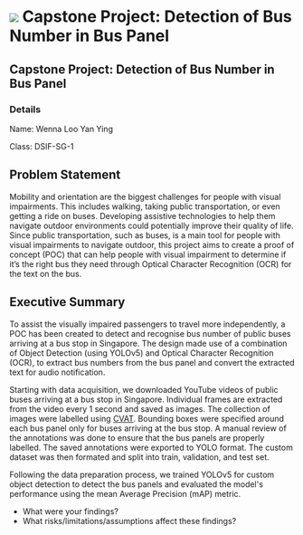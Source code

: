 # ![](https://ga-dash.s3.amazonaws.com/production/assets/logo-9f88ae6c9c3871690e33280fcf557f33.png) Capstone Project: Detection of Bus Number in Bus Panel

## Capstone Project: Detection of Bus Number in Bus Panel

### Details
Name: Wenna Loo Yan Ying

Class: DSIF-SG-1

## Problem Statement
Mobility and orientation are the biggest challenges for people with visual impairments. This includes walking, taking public transportation, or even getting a ride on buses. Developing assistive technologies to help them navigate outdoor environments could potentially improve their quality of life. Since public transportation, such as buses, is a main tool for people with visual impairments to navigate outdoor, this project aims to create a proof of concept (POC) that can help people with visual impairment to determine if it’s the right bus they need through Optical Character Recognition (OCR) for the text on the bus.


## Executive Summary
To assist the visually impaired passengers to travel more independently, a POC has been created to detect and recognise bus number of public buses arriving at a bus stop in Singapore. The design made use of a combination of Object Detection (using YOLOv5) and Optical Character Recognition (OCR), to extract bus numbers from the bus panel and convert the extracted text for audio notification.

Starting with data acquisition, we downloaded YouTube videos of public buses arriving at a bus stop in Singapore. Individual frames are extracted from the video every 1 second and saved as images. The collection of images were labelled using [CVAT](https://cvat.org/). Bounding boxes were specified around each bus panel only for buses arriving at the bus stop. A manual review of the annotations was done to ensure that the bus panels are properly labelled. The saved annotations were exported to YOLO format. The custom dataset was then formated and split into train, validation, and test set.

Following the data preparation process, we trained YOLOv5 for custom object detection to detect the bus panels and evaluated the model's performance using the mean Average Precision (mAP) metric.

* What were your findings?
* What risks/limitations/assumptions affect these findings?

